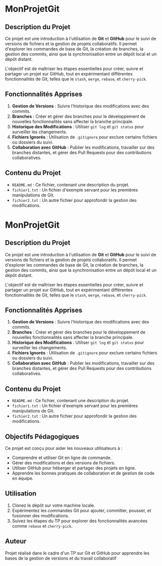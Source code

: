 # MonProjetGit

## Description du Projet
Ce projet est une introduction à l'utilisation de **Git** et **GitHub** pour le suivi de versions de fichiers et la gestion de projets collaboratifs. Il permet d'explorer les commandes de base de Git, la création de branches, la gestion des commits, ainsi que la synchronisation entre un dépôt local et un dépôt distant.

L'objectif est de maîtriser les étapes essentielles pour créer, suivre et partager un projet sur GitHub, tout en expérimentant différentes fonctionnalités de Git, telles que le `stash`, `merge`, `rebase`, et `cherry-pick`.

## Fonctionnalités Apprises
1. **Gestion de Versions** : Suivre l'historique des modifications avec des commits.
2. **Branches** : Créer et gérer des branches pour le développement de nouvelles fonctionnalités sans affecter la branche principale.
3. **Historique des Modifications** : Utiliser `git log` et `git status` pour surveiller les changements.
4. **Fichiers Ignorés** : Utilisation de `.gitignore` pour exclure certains fichiers ou dossiers du suivi.
5. **Collaboration avec GitHub** : Publier les modifications, travailler sur des branches distantes, et gérer des Pull Requests pour des contributions collaboratives.

## Contenu du Projet
- `README.md` : Ce fichier, contenant une description du projet.
- `fichier1.txt` : Un fichier d'exemple servant pour les premières manipulations de Git.
- `fichier2.txt` : Un autre fichier pour approfondir la gestion des modifications.
# MonProjetGit

## Description du Projet
Ce projet est une introduction à l'utilisation de **Git** et **GitHub** pour le suivi de versions de fichiers et la gestion de projets collaboratifs. Il permet d'explorer les commandes de base de Git, la création de branches, la gestion des commits, ainsi que la synchronisation entre un dépôt local et un dépôt distant.

L'objectif est de maîtriser les étapes essentielles pour créer, suivre et partager un projet sur GitHub, tout en expérimentant différentes fonctionnalités de Git, telles que le `stash`, `merge`, `rebase`, et `cherry-pick`.

## Fonctionnalités Apprises
1. **Gestion de Versions** : Suivre l'historique des modifications avec des commits.
2. **Branches** : Créer et gérer des branches pour le développement de nouvelles fonctionnalités sans affecter la branche principale.
3. **Historique des Modifications** : Utiliser `git log` et `git status` pour surveiller les changements.
4. **Fichiers Ignorés** : Utilisation de `.gitignore` pour exclure certains fichiers ou dossiers du suivi.
5. **Collaboration avec GitHub** : Publier les modifications, travailler sur des branches distantes, et gérer des Pull Requests pour des contributions collaboratives.

## Contenu du Projet
- `README.md` : Ce fichier, contenant une description du projet.
- `fichier1.txt` : Un fichier d'exemple servant pour les premières manipulations de Git.
- `fichier2.txt` : Un autre fichier pour approfondir la gestion des modifications.

## Objectifs Pédagogiques
Ce projet est conçu pour aider les nouveaux utilisateurs à :
- Comprendre et utiliser Git en ligne de commande.
- Gérer des modifications et des versions de fichiers.
- Utiliser GitHub pour héberger et partager des projets en ligne.
- Apprendre les bonnes pratiques de collaboration et de gestion de code en équipe.

## Utilisation
1. Clonez le dépôt sur votre machine locale.
2. Expérimentez les commandes Git pour ajouter, committer, pousser, et fusionner des modifications.
3. Suivez les étapes du TP pour explorer des fonctionnalités avancées comme `rebase` et `cherry-pick`.

## Auteur
Projet réalisé dans le cadre d'un TP sur Git et GitHub pour apprendre les bases de la gestion de versions et du travail collaboratif